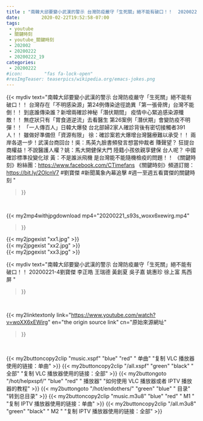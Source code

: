 ```yaml
---
title : "南韓大邱要變小武漢的警示 台灣防疫嚴守「生死關」絕不能有破口！！  20200221-4劉寶傑 李正皓 王瑞德 黃創夏 吳子嘉 姚惠珍 徐上富 馬西屏 "
date:        2020-02-22T19:52:58-07:00
tags:
 - youtube
 - 關鍵時刻
 - youtube_關鍵時刻
 - 202002
 - 20200222
 - 20200222_19
categories:
 - 20200222
#icon:        "fas fa-lock-open"
#resImgTeaser: teaserpics/wikipedia.org/emacs-jokes.png
---
```


{{< mydiv text="南韓大邱要變小武漢的警示 台灣防疫嚴守「生死關」絕不能有破口！！ 台灣存在「不明感染源」第24例傳染途徑詭異「第一張骨牌」台灣不能倒！！ 到底誰傳染誰？新增兩確診神秘「潛伏期間」 疫情中心緊追感染源殲敵！！ 無症狀只有「胃食道逆流」去看醫生 第26案例「潛伏期」會變防疫不明彈！！ 「一人傳百人」日韓大爆發 台北部婦2家人確診背後有密切接觸者391人！！ 雖做好準備但「資源有限」 徐：確診案若大爆增台灣醫療難以承受！！ 兩岸各退一步！武漢台商回台！吳：馬英九臉書頻發言想當仲裁者 賺聲望？ 狂提台商權益！不說醫護人權？姚：馬大開健保大門 陸籍小孩依親享健保 台人呢？ 中國確診標準投變化球 黃：不是誰派飛機 是台灣能不能隨機檢疫的問題！！  《關鍵時刻》粉絲團：https://www.facebook.com/CTimefans 《關鍵時刻》頻道訂閱：https://bit.ly/2OlcnV7  #劉寶傑 #新聞萬象內幕追擊 #週一至週五看寶傑的關鍵時刻 "
>}}
<br>


{{< my2mp4withjpgdownload mp4="20200221_s93s_woxx6xewirg.mp4"
>}}

{{< my2jpgexist "xx1.jpg" >}}<br>
{{< my2jpgexist "xx2.jpg" >}}<br>
{{< my2jpgexist "xx3.jpg" >}}<br>



{{< mydiv text="南韓大邱要變小武漢的警示 台灣防疫嚴守「生死關」絕不能有破口！！  20200221-4劉寶傑 李正皓 王瑞德 黃創夏 吳子嘉 姚惠珍 徐上富 馬西屏 "
>}}
<br>

{{< my2linktextonly link="https://www.youtube.com/watch?v=woXX6xEWirg"
en="the origin source link" cn="原始來源網址"
>}}


<br>

{{< my2buttoncopy2clip "music.xspf"        "blue"   "red"    " 单曲"  "复制 VLC 播放器使用的链接：单曲" >}} {{< my2buttoncopy2clip "/all.xspf"         "green"  "black"  " 全部"  "复制 VLC 播放器使用的链接：全部" >}} {{< my2buttongoto      "/hot/helpxspf/"    "blue"   "red"    " 播放器" "如何使用 VLC 播放器或者 IPTV 播放器的教程" >}} {{< my2buttongoto      "/hot/endothers/"   "green"  "blue"   " 目录"   "转到总目录" >}} {{< my2buttoncopy2clip "music.m3u8"        "blue"   "red"    " M1 "    "复制 IPTV 播放器使用的链接：单曲" >}} {{< my2buttoncopy2clip "/all.m3u8"         "green"  "black"  " M2 "    "复制 IPTV 播放器使用的链接：全部" >}} 

